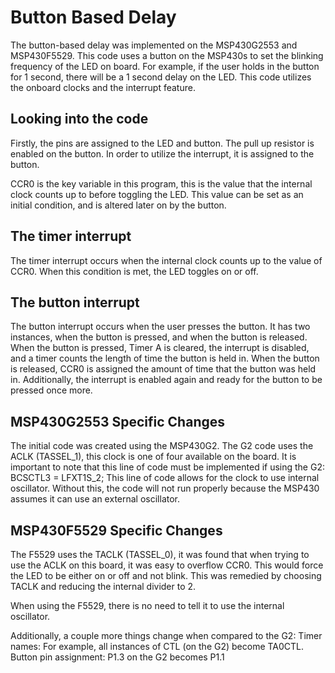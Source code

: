# Button Based Delay
The button-based delay was implemented on the MSP430G2553 and MSP430F5529.  This code uses a button on the MSP430s to set the blinking frequency of the LED on board.  For example, if the user holds in the button for 1 second, there will be a 1 second delay on the LED.  This code utilizes the onboard clocks and the interrupt feature.

## Looking into the code
Firstly, the pins are assigned to the LED and button.  The pull up resistor is enabled on the button.  In order to utilize the interrupt, it is assigned to the button.

CCR0 is the key variable in this program, this is the value that the internal clock counts up to before toggling the LED.  This value can be set as an initial condition, and is altered later on by the button.

## The timer interrupt
The timer interrupt occurs when the internal clock counts up to the value of CCR0.  When this condition is met, the LED toggles on or off.
## The button interrupt
The button interrupt occurs when the user presses the button.  It has two instances, when the button is pressed, and when the button is released.  When the button is pressed, Timer A is cleared, the interrupt is disabled, and a timer counts the length of time the button is held in.  When the button is released, CCR0 is assigned the amount of time that the button was held in.  Additionally, the interrupt is enabled again and ready for the button to be pressed once more.

## MSP430G2553 Specific Changes
The initial code was created using the MSP430G2. 
The G2 code uses the ACLK (TASSEL_1), this clock is one of four available on the board.
It is important to note that this line of code must be implemented if using the G2:
BCSCTL3 = LFXT1S_2;
This line of code allows for the clock to use internal oscillator.  Without this, the code will not run properly because the MSP430 assumes it can use an external oscillator.

## MSP430F5529 Specific Changes
The F5529 uses the TACLK (TASSEL_0), it was found that when trying to use the ACLK on this board, it was easy to overflow CCR0.  This would force the LED to be either on or off and not blink.  This was remedied by choosing TACLK and reducing the internal divider to 2.

When using the F5529, there is no need to tell it to use the internal oscillator.

Additionally, a couple more things change when compared to the G2:
Timer names: For example, all instances of CTL (on the G2) become TA0CTL.
Button pin assignment: P1.3 on the G2 becomes P1.1
<!--- ************************************************************************************************************************
# Button Based Delay
Now that you have begun to familiarize yourself with the TIMER modules, why don't we make an interesting change to our code from the last lab.
## Task
Setup your microcontroller to initially blink and LED at a rate of 10Hz upon restarting or powering up. Then utilizing one of the buttons on board, a user should be able to set the delay or blinking rate of the LED by holding down a button. The duration in which the button is depressed should then become the new rate at which the LED blinks. As previously stated, you most likely will want to take advantage of the fact that TIMER modules exist and see if you can let them do a bulk of the work for you.
### Extra Work
## Reset Button
What is a piece of electronics without a reset button? Instead of relying on resetting your processor using the built in reset circuitry, why not instead use another button to reset the rate back to 10Hz.
## Button Based Hertz
Most likely using two buttons, what if instead of making a delay loop based on the time, the user could instead enter a mode where the number of times they pressed the button would become the number in Hz of the blinking rate? How do you think you would implement that with just one button?--->
